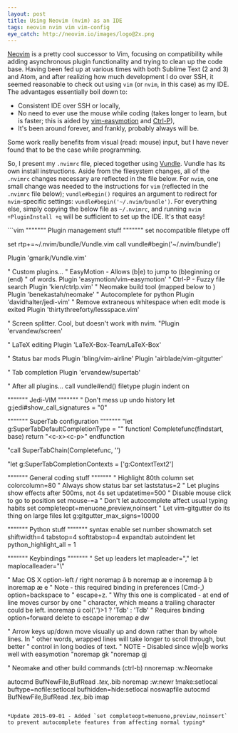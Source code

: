 ```yaml
---
layout: post
title: Using Neovim (nvim) as an IDE
tags: neovim nvim vim vim-config
eye_catch: http://neovim.io/images/logo@2x.png
---
```


[Neovim](http://neovim.io) is a pretty cool successor to Vim, focusing on compatibility while adding asynchronous plugin functionality and trying to clean up the code base.  Having been fed up at various times with both Sublime Text (2 and 3) and Atom, and after realizing how much development I do over SSH, it seemed reasonable to check out using `vim` (or `nvim`, in this case) as my IDE.  The advantages essentially boil down to:

* Consistent IDE over SSH or locally,
* No need to ever use the mouse while coding (takes longer to learn, but is faster; this is aided by [vim-easymotion](https://github.com/easymotion/vim-easymotion) and [Ctrl-P](https://github.com/kien/ctrlp.vim)),
* It's been around forever, and frankly, probably always will be.

Some work really benefits from visual (read: mouse) input, but I have never found that to be the case while programming.

<!--more-->

So, I present my `.nvimrc` file, pieced together using [Vundle](https://github.com/gmarik/Vundle.vim).  Vundle has its own install instructions.  Aside from the filesystem changes, all of the `.nvimrc` changes necessary are reflected in the file below.  For `nvim`, one small change was needed to the instructions for `vim` (reflected in the `.nvimrc` file below); `vundle#begin()` requires an argument to redirect for `nvim`-specific settings: `vundle#begin('~/.nvim/bundle')`.  For everything else, simply copying the below file as `~/.nvimrc`, and running `nvim +PluginInstall +q` will be sufficient to set up the IDE.  It's that easy!

<div class="code-name" title=".nvimrc"></div>
```vim
""""""" Plugin management stuff """""""
set nocompatible
filetype off

set rtp+=~/.nvim/bundle/Vundle.vim
call vundle#begin('~/.nvim/bundle')

Plugin 'gmarik/Vundle.vim'

" Custom plugins...
" EasyMotion - Allows <leader><leader>(b|e) to jump to (b)eginning or (end)
" of words.
Plugin 'easymotion/vim-easymotion'
" Ctrl-P - Fuzzy file search
Plugin 'kien/ctrlp.vim'
" Neomake build tool (mapped below to <c-b>)
Plugin 'benekastah/neomake'
" Autocomplete for python
Plugin 'davidhalter/jedi-vim'
" Remove extraneous whitespace when edit mode is exited
Plugin 'thirtythreeforty/lessspace.vim'

" Screen splitter.  Cool, but doesn't work with nvim.
"Plugin 'ervandew/screen'

" LaTeX editing
Plugin 'LaTeX-Box-Team/LaTeX-Box'

" Status bar mods
Plugin 'bling/vim-airline'
Plugin 'airblade/vim-gitgutter'

" Tab completion
Plugin 'ervandew/supertab'


" After all plugins...
call vundle#end()
filetype plugin indent on

""""""" Jedi-VIM """""""
" Don't mess up undo history
let g:jedi#show_call_signatures = "0"


""""""" SuperTab configuration """""""
"let g:SuperTabDefaultCompletionType = "<c-x><c-u>"
function! Completefunc(findstart, base)
    return "\<c-x>\<c-p>"
endfunction

"call SuperTabChain(Completefunc, '<c-n>')

"let g:SuperTabCompletionContexts = ['g:ContextText2']


""""""" General coding stuff """""""
" Highlight 80th column
set colorcolumn=80
" Always show status bar
set laststatus=2
" Let plugins show effects after 500ms, not 4s
set updatetime=500
" Disable mouse click to go to position
set mouse-=a
" Don't let autocomplete affect usual typing habits
set completeopt=menuone,preview,noinsert
" Let vim-gitgutter do its thing on large files
let g:gitgutter_max_signs=10000


""""""" Python stuff """""""
syntax enable
set number showmatch
set shiftwidth=4 tabstop=4 softtabstop=4 expandtab autoindent
let python_highlight_all = 1


""""""" Keybindings """""""
" Set up leaders
let mapleader=","
let maplocalleader="\\"

" Mac OS X option-left / right
noremap â b
noremap æ e
inoremap â <C-o>b
inoremap æ <C-o>e<right>
" Note - this required binding in preferences (Cmd-,) option+backspace to
" escape+z.
" Why this one is complicated - <C-o> at end of line moves cursor by one
" character, which means a trailing character could be left.
inoremap <expr> ú col('.')>1 ? 'T<Left><C-o>db<Delete>' : '<Backspace>T<Left><c-o>db<Delete>'
" Requires binding option+forward delete to escape
inoremap ø <C-o>dw

" Arrow keys up/down move visually up and down rather than by whole lines.  In
" other words, wrapped lines will take longer to scroll through, but better
" control in long bodies of text.
" NOTE - Disabled since <leader><leader>w|e|b works well with easymotion
"noremap <up> gk
"noremap <down> gj

" Neomake and other build commands (ctrl-b)
nnoremap <C-b> :w<cr>:Neomake<cr>

autocmd BufNewFile,BufRead *.tex,*.bib noremap <buffer> <C-b> :w<cr>:new<bar>r !make<cr>:setlocal buftype=nofile<cr>:setlocal bufhidden=hide<cr>:setlocal noswapfile<cr>
autocmd BufNewFile,BufRead *.tex,*.bib imap <buffer> <C-b> <Esc><C-b>
```

*Update 2015-09-01 - Added `set completeopt=menuone,preview,noinsert` to prevent autocomplete features from affecting normal typing*

